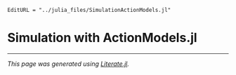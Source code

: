 ```@meta
EditURL = "../julia_files/SimulationActionModels.jl"
```

# Simulation with ActionModels.jl

---

*This page was generated using [Literate.jl](https://github.com/fredrikekre/Literate.jl).*

